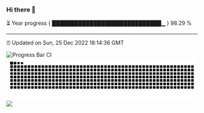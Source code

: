 ### Hi there 👋

⏳ Year progress { █████████████████████████████▁ } 98.29 %

---

⏰ Updated on Sun, 25 Dec 2022 18:14:36 GMT

![Progress Bar CI](https://github.com/liununu/liununu/workflows/Progress%20Bar%20CI/badge.svg)![](https://raw.githubusercontent.com/L1cardo/L1cardo/main/assets/github-contribution-grid-snake.svg)![](https://raw.githubusercontent.com/seesaws/seesaws/main/assets/github-contribution-grid-snake.svg)
